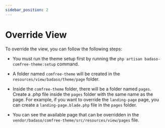 ```yaml
---
sidebar_position: 2
---
```


# Override View

To override the view, you can follow the following steps:

- You must run the theme setup first by running the `php artisan badaso-comfree-theme:setup` command.

- A folder named `comfree-theme` will be created in the `resources/view/badaso/theme/page` folder.

- Inside the `comfree-theme` folder, there will be a folder named `pages`. Create a .php file inside the `pages` folder with the same name as the page. For example, if you want to override the `landing-page` page, you can create a `landing-page.blade.php` file in the `pages` folder.
  
- You can see the available page that can be overridden in the `vendor/badaso/comfree-theme/src/resources/view/pages` file.
